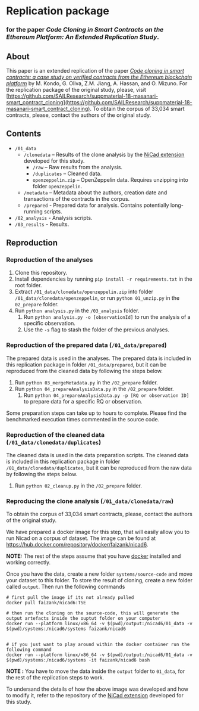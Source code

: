 # Replication package

### for the paper _Code Cloning in Smart Contracts on the Ethereum Platform: An Extended Replication Study_.

## About

This paper is an extended replication of the paper [_Code cloning in smart contracts: a case study on verified contracts from the Ethereum blockchain platform_](https://link.springer.com/article/10.1007/s10664-020-09852-5) by M. Kondo, G. Oliva, Z.M. Jiang, A. Hassan, and O. Mizuno. For the replication package of the original study, please, visit [https://github.com/SAILResearch/suppmaterial-18-masanari-smart_contract_cloning](https://github.com/SAILResearch/suppmaterial-18-masanari-smart_contract_cloning). To obtain the corpus of 33,034 smart contracts, please, contact the authors of the original study.

## Contents

- `/01_data`
  - `/clonedata` – Results of the clone analysis by the [NiCad extension](https://github.com/eff-kay/nicad6) developed for this study.
    - `/raw` – Raw results from the analysis.
    - `/duplicates` – Cleaned data.
    - `openzeppelin.zip` – OpenZeppelin data. Requires unzipping into folder `openzeppelin`.
  - `/metadata` – Metadata about the authors, creation date and transactions of the contracts in the corpus.
  - `/prepared` - Prepared data for analysis. Contains potentially long-running scripts.
- `/02_analysis` - Analysis scripts.
- `/03_results` - Results.

## Reproduction

### Reproduction of the analyses

1. Clone this repository.
2. Install dependencies by running `pip install -r requirements.txt` in the root folder.
3. Extract `/01_data/clonedata/openzeppelin.zip` into folder `/01_data/clonedata/openzeppelin`, or run `python 01_unzip.py` in the `02_prepare` folder.
4. Run `python analysis.py` in the `/03_analysis` folder.
   1. Run `python analysis.py -o [observationId]` to run the analysis of a specific observation.
   2. Use the `-s` flag to stash the folder of the previous analyses.

### Reproduction of the prepared data (`/01_data/prepared`)

The prepared data is used in the analyses. The prepared data is included in this replication package in folder `/01_data/prepared`, but it can be reproduced from the cleaned data by following the steps below.

1. Run `python 03_mergeMetadata.py` in the `/02_prepare` folder.
2. Run `python 04_prepareAnalysisData.py` in the `/02_prepare` folder.
   1. Run `python 04_prepareAnalysisData.py -p [RQ or observation ID]` to prepare data for a specific RQ or observation.

Some preparation steps can take up to hours to complete. Please find the benchmarked execution times commented in the source code.

### Reproduction of the cleaned data (`/01_data/clonedata/duplicates`)

The cleaned data is used in the data preparation scripts. The cleaned data is included in this replication package in folder `/01_data/clonedata/duplicates`, but it can be reproduced from the raw data by following the steps below.

1. Run `python 02_cleanup.py` in the `/02_prepare` folder.

### Reproducing the clone analysis (`/01_data/clonedata/raw`)

To obtain the corpus of 33,034 smart contracts, please, contact the authors of the original study.

We have prepared a docker image for this step, that will easily allow you to run Nicad on a corpus of dataset. The image can be found at https://hub.docker.com/repository/docker/faizank/nicad6.

**NOTE:** The rest of the steps assume that you have [docker](https://docs.docker.com/get-started/) installed and working correctly.

Once you have the data, create a new folder `systems/source-code` and move your dataset to this folder. To store the result of cloning, create a new folder called `output`. Then run the following commands

```
# first pull the image if its not already pulled
docker pull faizank/nicad6:TSE

# then run the cloning on the source-code, this will generate the output artefacts inside the ouptut folder on your computer
docker run --platform linux/x86_64 -v $(pwd)/output:/nicad6/01_data -v $(pwd)/systems:/nicad6/systems faizank/nicad6


# if you just want to play around within the docker container run the following command
docker run --platform linux/x86_64 -v $(pwd)/output:/nicad6/01_data -v $(pwd)/systems:/nicad6/systems -it faizank/nicad6 bash

```

**NOTE :** You have to move the data inside the `output` folder to `01_data`, for the rest of the replication steps to work.

To undersand the details of how the above image was developed and how to modify it, refer to the repository of the [NiCad extension](https://github.com/eff-kay/solidity-nicad) developed for this study.
